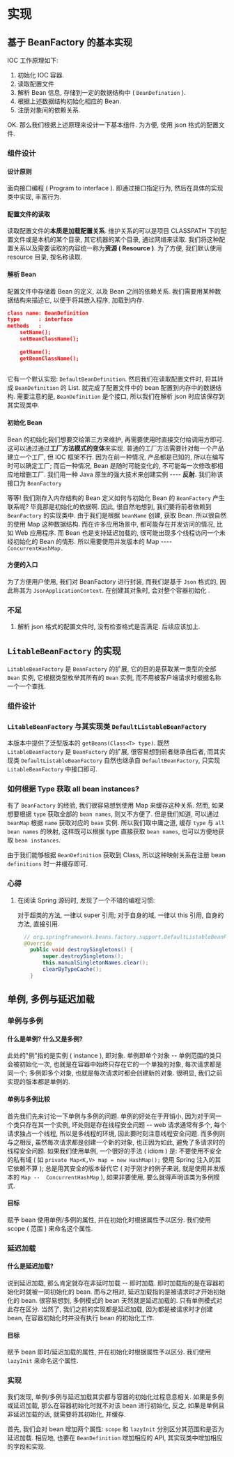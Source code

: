 # 实现

## 基于 BeanFactory 的基本实现

IOC 工作原理如下:

1.   初始化 IOC 容器.
2.   读取配置文件
3.   解析 Bean 信息, 存储到一定的数据结构中 ( `BeanDefination` ).
4.   根据上述数据结构初始化相应的 Bean.
5.  注册对象间的依赖关系.

OK. 那么我们根据上述原理来设计一下基本组件. 为方便, 使用 json 格式的配置文件. 

### 组件设计

#### 设计原则

面向接口编程 ( Program to interface ). 即通过接口指定行为, 然后在具体的实现类中实现, 丰富行为.

#### 配置文件的读取

读取配置文件的**本质是加载配置关系**. 维护关系的可以是项目 CLASSPATH 下的配置文件或是本机的某个目录, 其它机器的某个目录, 通过网络来读取. 我们将这种配置关系以及需要读取的内容统一称为**资源 ( Resource )**. 为了方便, 我们默认使用resource 目录, 按名称读取.



#### 解析 Bean

配置文件中存储着 Bean 的定义, 以及 Bean 之间的依赖关系. 我们需要用某种数据结构来描述它, 以便于将其嵌入程序, 加载到内存. 

```json
class name: BeanDefinition
type      : interface
methods   : 
    setName();
    setBeanClassName();
    
    getName();
    getBeanClassName();
    
```

它有一个默认实现: `DefaultBeanDefinition`. 然后我们在读取配置文件时, 将其转成 `BeanDefinition` 的 List. 就完成了配置文件中的 bean 配置到内存中的数据结构. 需要注意的是, `BeanDefinition` 是个接口, 所以我们在解析 json 时应该保存到其实现类中.



#### 初始化 Bean

Bean 的初始化我们想要交给第三方来维护, 再需要使用时直接交付给调用方即可. 这可以通过通过**工厂方法模式的变体**来实现. 普通的工厂方法需要针对每一个产品建立一个工厂, 但 IOC 框架不行. 因为在前一种情况, 产品都是已知的, 所以在编写时可以确定工厂; 而后一种情况, Bean 是随时可能变化的, 不可能每一次修改都相应地增删工厂. 我们用一种 Java 原生的强大技术来创建实例 ---- **反射.**  我们称该接口为 `BeanFactory`

等等! 我们刚存入内存结构的 Bean 定义如何与初始化 Bean 的 `BeanFactory` 产生联系呢? 毕竟那是初始化的依据啊. 因此, 很自然地想到, 我们要将前者依赖到 `BeanFactory`  的实现类中. 由于我们是根据 `beanName` 创建, 获取 Bean. 所以很自然的使用 Map 这种数据结构. 而在许多应用场景中, 都可能存在并发访问的情况, 比如 Web 应用程序. 而 Bean 也是支持延迟加载的, 很可能出现多个线程访问一个未经初始化的 Bean 的情形. 所以需要使用并发版本的 Map ---- `ConcurrentHashMap.`

#### 方便的入口

为了方便用户使用, 我们对 BeanFactory 进行封装, 而我们是基于 `Json` 格式的, 因此称其为 `JsonApplicationContext`. 在创建其对象时, 会对整个容器初始化 .

### 不足

1.  解析 json 格式的配置文件时, 没有检查格式是否满足. 后续应该加上.


## `LitableBeanFactory` 的实现

`LitableBeanFactory` 是 `BeanFactory`  的扩展, 它的目的是获取某一类型的全部 `Bean` 实例, 它根据类型枚举其所有的 `Bean` 实例, 而不用被客户端请求时根据名称一个一个查找.

### 组件设计

### `LitableBeanFactory` 与其实现类 `DefaultListableBeanFactory`

本版本中提供了泛型版本的 `getBeans(Class<T> type)`.  既然 `LitableBeanFactory`  是 `BeanFactory` 的扩展, 很容易想到前者继承自后者, 而其实现类 `DefaultListableBeanFactory` 自然也继承自 `DefaultBeanFactory`, 只实现 `LitableBeanFactory`  中接口即可.



### 如何根据 Type 获取 all bean instances?

有了 `BeanFactory` 的经验, 我们很容易想到使用 Map 来缓存这种关系. 然而, 如果想要根据 `type` 获取全部的 `bean names`, 则又不方便了. 但是我们知道, 可以通过 `beanMap` 根据 `name` 获取对应的 `bean` 实例. 所以我们取中庸之道, 缓存 `type` 与 `all bean names` 的映射, 这样既可以根据 type 直接获取 `bean names`, 也可以方便地获取 `bean instances`.

由于我们能够根据 `BeanDefinition` 获取到 Class, 所以这种映射关系在注册 bean `definitions` 时一并缓存即可.



### 心得

1.  在阅读 Spring 源码时, 发现了一个不错的编程习惯:

    对于超类的方法, 一律以 super 引用; 对于自身的域, 一律以 this 引用, 自身的方法, 直接引用.

    ```java
      // org.springframework.beans.factory.support.DefaultListableBeanFactory#destroySingletons
      @Override
    	public void destroySingletons() {
    		super.destroySingletons();
    		this.manualSingletonNames.clear();
    		clearByTypeCache();
    	}
    ```




## 单例, 多例与延迟加载

### 单例与多例

#### 什么是单例? 什么又是多例?

此处的"例"指的是实例 ( instance ), 即对象. 单例即单个对象 -- 单例范围的类只会被初始化一次, 也就是在容器中始终只存在它的一个单独的对象, 每次请求都是同一个; 多例即多个对象, 也就是每次请求时都会创建新的对象. 很明显, 我们之前实现的版本都是单例的.

#### 单例与多例比较

首先我们先来讨论一下单例与多例的问题. 单例的好处在于开销小, 因为对于同一个类只存在其一个实例, 坏处则是存在线程安全问题 -- web 请求通常有多个, 每个请求独占一个线程, 所以是多线程的环境, 因此要时刻注意线程安全问题. 而多例则与之相反, 虽然每次请求都是创建一个新的对象, 也正因为如此, 避免了多请求时的线程安全问题. 如果我们使用单例, 一个很好的手法 ( idiom ) 是: 不要使用不安全的私有域 ( 如 `private Map<K,V> map = new HashMap();` 使用 Spring 注入的其它依赖不算 ); 总是用其安全的版本替代它 ( 对于刚才的例子来说, 就是使用并发版本的 `Map --  ConcurrentHashMap` ), 如果非要使用, 要么就得声明该类为多例模式.

#### 目标

赋予 bean 使用单例/多例的属性, 并在初始化时根据属性予以区分. 我们使用 scope ( 范围 ) 来命名这个属性.

### 延迟加载

#### 什么是延迟加载?

说到延迟加载, 那么肯定就存在非延时加载 -- 即时加载. 即时加载指的是在容器初始化时就被一同初始化的 bean. 而与之相对, 延迟加载指的是被请求时才开始初始化的 bean. 很容易想到, 多例模式的 bean 天然就是延迟加载的. 只有单例模式对此存在区分. 当然了, 我们之前的实现都是延迟加载, 因为都是被请求时才创建 bean, 在容器初始化时并没有执行 bean 的初始化工作. 

#### 目标

赋予 bean 即时/延迟加载的属性, 并在初始化时根据属性予以区分. 我们使用 `lazyInit` 来命名这个属性.



### 实现

我们发现, 单例/多例与延迟加载其实都与容器的初始化过程息息相关. 如果是多例或延迟加载, 那么在容器初始化时就不对该 bean 进行初始化, 反之, 如果是单例且非延迟加载的话, 就需要将其初始化, 并缓存.

首先, 我们会对 bean 增加两个属性: `scope` 和 `lazyInit` 分别区分其范围和是否为延迟加载. 相应地, 也要在 `BeanDefinition` 增加相应的 API, 其实现类中增加相应的字段和实现.

